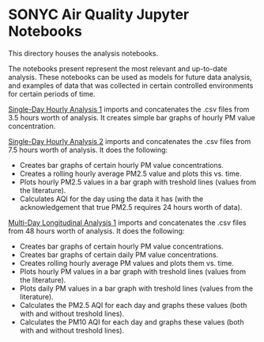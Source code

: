 # SONYC Air Quality Jupyter Notebooks
This directory houses the analysis notebooks.

The notebooks present represent the most relevant and up-to-date analysis. These notebooks can be used as models for future data analysis, and examples of data that was collected in certain controlled environments for certain periods of time.

[Single-Day Hourly Analysis 1](https://github.com/sonyc-project/sonycAQ/blob/main/notebooks/Single-Day%20Hourly%20Analysis%201.ipynb) imports and concatenates the .csv files from 3.5 hours worth of analysis. It creates simple bar graphs of hourly PM value concentration.

[Single-Day Hourly Analysis 2](https://github.com/sonyc-project/sonycAQ/blob/main/notebooks/Single-Day%20Hourly%20Analysis%202.ipynb) imports and concatenates the .csv files from 7.5 hours worth of analysis. It does the following: 

- Creates bar graphs of certain hourly PM value concentrations. 
- Creates a rolling hourly average PM2.5 value and plots this vs. time. 
- Plots hourly PM2.5 values in a bar graph with treshold lines (values from the literature). 
- Calculates AQI for the day using the data it has (with the acknowledgement that true PM2.5 requires 24 hours worth of data).
    
[Multi-Day Longitudinal Analysis 1](https://github.com/sonyc-project/sonycAQ/blob/main/notebooks/Multi-Day%20Longitudinal%20Analysis%201.ipynb) imports and concatenates the .csv files from 48 hours worth of analysis. It does the following:

 - Creates bar graphs of certain hourly PM value concentrations.
 - Creates bar graphs of certain daily PM value concentrations.
 - Creates rolling hourly average PM values and plots them vs. time.
 - Plots hourly PM values in a bar graph with treshold lines (values from the literature).
 - Plots daily PM values in a bar graph with treshold lines (values from the literature).
 - Calculates the PM2.5 AQI for each day and graphs these values (both with and without treshold lines).
 - Calculates the PM10 AQI for each day and graphs these values (both with and without treshold lines).
